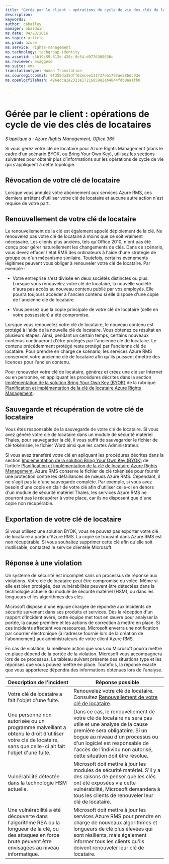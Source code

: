 ```yaml
---
title: "Gérée par le client - opérations de cycle de vie des clés de locataires | Azure RMS"
description: 
keywords: 
author: cabailey
manager: mbaldwin
ms.date: 04/28/2016
ms.topic: article
ms.prod: azure
ms.service: rights-management
ms.technology: techgroup-identity
ms.assetid: c5b19c59-812d-420c-9c54-d9776309636c
ms.reviewer: esaggese
ms.suite: ems
translationtype: Human Translation
ms.sourcegitcommit: 0f355da35dff62ecee111737eb1793ae286dc93e
ms.openlocfilehash: 496edca2e2323e17216858e2ab4844fdb0aa1fb0


---
```



# Gérée par le client : opérations de cycle de vie des clés de locataires

*S’applique à : Azure Rights Management, Office 365*

Si vous gérez votre clé de locataire pour Azure Rights Management (dans le cadre d’un scénario BYOK, ou Bring Your Own Key), utilisez les sections suivantes pour obtenir plus d’informations sur les opérations de cycle de vie qui s’appliquent à cette topologie.

## Révocation de votre clé de locataire
Lorsque vous annulez votre abonnement aux services Azure RMS, ces derniers arrêtent d'utiliser votre clé de locataire et aucune autre action n'est requise de votre part.

## Renouvellement de votre clé de locataire
Le renouvellement de la clé est également appelé déploiement de la clé. Ne renouvelez pas votre clé de locataire à moins que ce soit vraiment nécessaire. Les clients plus anciens, tels qu'Office 2010, n'ont pas été conçu pour gérer naturellement les changements de clés. Dans ce scénario, vous devez effacer l'état RMS des ordinateurs à l'aide d'une stratégie de groupe ou d'un mécanisme similaire. Toutefois, certains événements légitimes peuvent vous obliger à renouveler votre clé de locataire. Par exemple :

-   Votre entreprise s'est divisée en deux sociétés distinctes ou plus. Lorsque vous renouvelez votre clé de locataire, la nouvelle société n'aura pas accès au nouveau contenu publié par vos employés. Elle pourra toujours accéder à l'ancien contenu si elle dispose d'une copie de l'ancienne clé de locataire.

-   Vous pensez que la copie principale de votre clé de locataire (celle en votre possession) a été compromise.

Lorsque vous renouvelez votre clé de locataire, le nouveau contenu est protégé à l'aide de la nouvelle clé de locataire. Vous obtenez ce résultat en plusieurs étapes. Ainsi, pendant un certain temps, certains nouveaux contenus continueront d'être protégés par l'ancienne clé de locataire. Le contenu précédemment protégé reste protégé par l'ancienne clé de locataire. Pour prendre en charge ce scénario, les services Azure RMS conservent votre ancienne clé de locataire afin qu'ils puissent émettre des licences pour l'ancien contenu.

Pour renouveler votre clé de locataire, générez et créez une clé sur Internet ou en personne, en appliquant les procédures décrites dans la section [Implémentation de la solution Bring Your Own Key (BYOK)](..\plan-design\plan-implement-tenant-key.md#implementing-your-azure-rights-management-tenant-key) de la rubrique [Planification et implémentation de la clé de locataire Azure Rights Management](..\plan-design\plan-implement-tenant-key.md).

## Sauvegarde et récupération de votre clé de locataire
Vous êtes responsable de la sauvegarde de votre clé de locataire. Si vous avez généré votre clé de locataire dans un module de sécurité matériel Thales, pour sauvegarder la clé, il vous suffit de sauvegarder le fichier de clé tokénisée, le fichier Word ainsi que les cartes Administrateur.

Si vous avez transféré votre clé en apliquant les procédures décrites dans la section [Implémentation de la solution Bring Your Own Key (BYOK)](../plan-design/plan-implement-tenant-key.md#implementing-your-azure-rights-management-tenant-key) de l’article [Planification et implémentation de la clé de locataire Azure Rights Management](../plan-design/plan-implement-tenant-key.md), Azure RMS conserve le fichier de clé tokénisée pour fournir une protection contre les défaillances de nœuds Azure RMS. Cependant, il ne s'agit pas là d'une sauvegarde complète. Par exemple, si vous avez besoin d'une copie en clair de votre clé afin d'utiliser celle-ci en dehors d'un module de sécurité matériel Thales, les services Azure RMS ne pourront pas le récupérer à votre place, car ils ne disposent que d'une copie non récupérable.

## Exportation de votre clé de locataire
Si vous utilisez une solution BYOK, vous ne pouvez pas exporter votre clé de locataire à partir d'Azure RMS. La copie se trouvant dans Azure RMS est non récupérable. Si vous souhaitez supprimer cette clé afin qu'elle soit inutilisable, contactez le service clientèle Microsoft.

## Réponse à une violation
Un système de sécurité est incomplet sans un processus de réponse aux violations. Votre clé de locataire peut être compromise ou volée. Même si elle est bien protégée, des vulnérabilités peuvent être détectées dans la technologie actuelle du module de sécurité matériel (HSM), ou dans les longueurs et les algorithmes des clés.

Microsoft dispose d'une équipe chargée de répondre aux incidents de sécurité survenant dans ses produits et services. Dès la réception d'un rapport d'incident avéré, cette équipe met tout en œuvre pour analyser la portée, la cause première et les actions de correction à mettre en place. Si ces incidents affectent vos ressources, Microsoft enverra une notification par courrier électronique (à l'adresse fournie lors de la création de l'abonnement) aux administrateurs de votre client Azure RMS.

En cas de violation, la meilleure action que vous ou Microsoft pourra mettre en place dépend de la portée de la violation. Microsoft vous accompagnera lors de ce processus. Le tableau suivant présente des situations type et les réponses que vous pouvez mettre en place. Toutefois, la réponse exacte que vous apporterez dépendra des informations obtenues lors de l'analyse.

|Description de l'incident|Réponse possible|
|------------------------|-------------------|
|Votre clé de locataire a fait l'objet d'une fuite.|Renouvelez votre clé de locataire. Consultez [Renouvellement de votre clé de locataire](#re-key-your-tenant-key).|
|Une personne non autorisée ou un programme malveillant a obtenu le droit d'utiliser votre clé de locataire, sans que celle-ci ait fait l'objet d'une fuite.|Dans ce cas, le renouvellement de votre clé de locataire ne sera pas utile et une analyse de la cause première sera obligatoire. Si un bogue au niveau d'un processus ou d'un logiciel est responsable de l'accès de l'individu non autorisé, cette situation doit être résolue.|
|Vulnérabilité détectée dans la technologie HSM actuelle.|Microsoft doit mettre à jour les modules de sécurité matériel. S'il y a des raisons de penser que les clés ont été exposées via cette vulnérabilité, Microsoft demandera à tous les clients de renouveler leur clé de locataire.|
|Une vulnérabilité a été découverte dans l'algorithme RSA ou la longueur de la clé, ou des attaques en force brute peuvent être envisagées au niveau informatique.|Microsoft doit mettre à jour les services Azure RMS pour prendre en charge de nouveaux algorithmes et longueurs de clé plus élevées qui sont résilients, mais également informer tous les clients qu'ils doivent renouveler leur clé de locataire.|





<!--HONumber=Jun16_HO4-->


